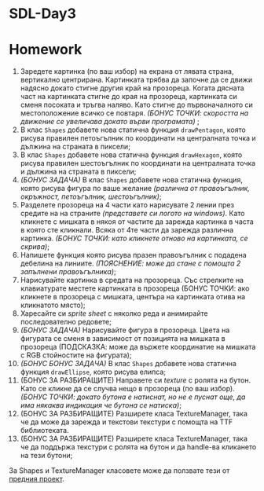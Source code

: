 # SDL-Day3
# Homework

 1. Заредете картинка (по ваш избор) на екрана от лявата страна, вертикално центрирана. Картинката трябва да започне да се движи надясно докато стигне другия край на прозореца. Когата дясната част на картинката стигне до края на прозореца, картинката си сменя посоката и тръгва наляво. Като стигне до първоначалното си местоположение всичко се повтаря. *(БОНУС ТОЧКИ: скоростта на движение се увеличава докато върви програмата)* ;
 2. В клас `Shapes` добавете нова статична функция `drawPentagon`, която рисува правилен петоъгълник по координати на централната точка и дължина на страната в пиксели;
 3. В клас `Shapes` добавете нова статична функция `drawHexagon`, която рисува правилен шестоъгълник по координати на централната точка и дължина на страната в пиксели;
 4. *(БОНУС ЗАДАЧА)* В клас `Shapes` добавете нова статична функция, която рисува фигура по ваше желание *(различна от правоъгълник, окръжност, петоъгълник, шестоъгълник)*;
 5. Разделете прозореца на 4 части като нарисувате 2 лении през средите на на страните *(представете си логото на windows)*. Като кликнете с мишката в някоя от частите да зарежда картинка в часта в която сте кликнали. Всяка от 4те части да зарежда различна картинка. *(БОНУС ТОЧКИ: като кликнете отново на картинката, се скрива)*;
 6. Напишете функция която рисува празен правоъгълник с подадена дебелина на линиите. *(ПОЯСНЕНИЕ: може да стане с помощта 2 запълнени правоъгълника)*;
 7. Нарисувайте картинка в средата на прозореца. Със стрелките на клавиатурате местете картинката в прозореца (БОНУС ТОЧКИ: ако кликнете в прозореца с мишката, центъра на картинката отива на кликнатото място);
 8. Харесайте си *sprite sheet* с няколко реда и анимирайте последователно редовете;
 9. *(БОНУС ЗАДАЧА)* Нарисувайте фигура в прозореца. Цвета на фигурата се сменя в зависимост от позицията на мишката в прозореца (ПОДСКАЗКА: може да вържете координатие на мишката с RGB стойностите на фигурата);
 10. *(БОНУС БОНУС ЗАДАЧА)* В клас `Shapes` добавете нова статична функция `drawEllipse`, която рисува елипса;
 11. (БОНУС ЗА РАЗБИРАЩИТЕ) Направете си *texture* с ролята на бутон. Като се кликне да се случва нещо в прозореца (по ваш избор). *(БОНУС ТОЧКИ: докато бутона е натиснат, но не е пуснат още, да има някаква индикация че бутона се натиска)*;
 12. (БОНУС ЗА РАЗБИРАЩИТЕ) Разширете класа TextureManager, така че да може да зарежда и текстови текстури с помощта на TTF библиотеката.
 13. (БОНУС ЗА РАЗБИРАЩИТЕ) Разширете класа TextureManager, така че да поддържа текстури с ролята на бутон и да handle-ва кликането на тези бутони;

За Shapes и TextureManager класовете може да ползвате тези от [предния проект](https://github.com/SDL-DevStyleR-Academy/SDL-Day2).
